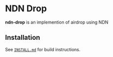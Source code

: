 # NDN Drop


**ndn-drop** is an implemention of airdrop using NDN

## Installation

See [`INSTALL.md`](INSTALL.md) for build instructions.
